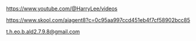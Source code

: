 https://www.youtube.com/@HarryLee/videos

https://www.skool.com/aiagent8?c=0c95aa997ccd451eb4f7cf58902bcc85

t.h.eo.b.ald2.7.9.8@gmail.com
